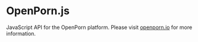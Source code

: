 # OpenPorn.js
JavaScript API for the OpenPorn platform. Please visit <a href="https://openporn.io">openporn.io</a> for more information.

